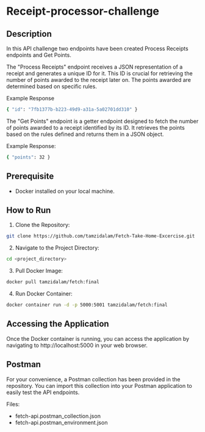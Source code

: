 # Receipt-processor-challenge


## Description
In this API challenge two endpoints have been created Process Receipts endpoints and Get Points.

The "Process Receipts" endpoint receives a JSON representation of a receipt and generates a unique ID for it. This ID is crucial for retrieving the number of points awarded to the receipt later on. The points awarded are determined based on specific rules.

Example Response

```bash
{ "id": "7fb1377b-b223-49d9-a31a-5a02701dd310" }
```

The "Get Points" endpoint is a getter endpoint designed to fetch the number of points awarded to a receipt identified by its ID. It retrieves the points based on the rules defined and returns them in a JSON object.

Example Response:

```bash
{ "points": 32 }
```

## Prerequisite

- Docker installed on your local machine.

## How to Run
1. Clone the Repository:
```bash
git clone https://github.com/tamzidalam/Fetch-Take-Home-Excercise.git
```
2. Navigate to the Project Directory:
```bash
cd <project_directory>
```
3. Pull Docker Image:
```bash
docker pull tamzidalam/fetch:final
```
4. Run Docker Container:
```bash
docker container run -d -p 5000:5001 tamzidalam/fetch:final
```

## Accessing the Application

Once the Docker container is running, you can access the application by navigating to http://localhost:5000 in your web browser.

## Postman
For your convenience, a Postman collection has been provided in the repository. You can import this collection into your Postman application to easily test the API endpoints.


Files:
- fetch-api.postman_collection.json
- fetch-api.postman_environment.json
